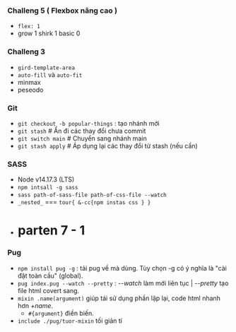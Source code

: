 ### Challeng 5 ( Flexbox nâng cao )

- `flex: 1`
- grow 1 shirk 1 basic 0

### Challeng 3

- `gird-template-area`
- `auto-fill` và `auto-fit`
- minmax
- peseodo

### Git

- `git checkout -b popular-things` : tạo nhánh mới
- `git stash` # Ẩn đi các thay đổi chưa commit
- `git switch main` # Chuyển sang nhánh main
- `git stash apply` # Áp dụng lại các thay đổi từ stash (nếu cần)

### SASS

- Node v14.17.3 (LTS)
- `npm intsall -g sass`
- `sass path-of-sass-file path-of-css-file --watch`
- `_nested_` === `tour{ &-cc{npm instas
  css
} }`
- # parten 7 - 1

### Pug

- `npm install pug -g` : tải pug về mà dùng. Tùy chọn -g có ý nghĩa là "cài đặt toàn cầu" (global).
- `pug index.pug --watch --pretty` : _--watch_ làm mới liên tục | _--pretty_ tạo file html covert sang.
- `mixin .name(argument)` giúp tái sử dụng phần lập lại, code html nhanh hơn _+name_.
  - `#{argument}` điền biến.
- `include ./pug/tuor-mixin` tối giản tí
